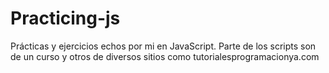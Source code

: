 # Practicing-js
Prácticas y ejercicios echos por mi en JavaScript. Parte de los scripts son de un curso y otros de diversos sitios como tutorialesprogramacionya.com
